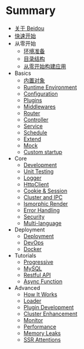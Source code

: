 # Summary

* [关于 Beidou](zh/intro/about.md)
* [快速开始](zh/quick-start/quick-start.md)
* 从零开始
   * [环境准备](zh/quick-start/prepare-environment.md)  
   * [目录结构](zh/quick-start/directory-struct.md)  
   * [从零开始构建应用](zh/quick-start/step-by-step.md)
* Basics
   * [内置对象](zh/basic/objects.md)
   * [Runtime Environment](zh/basic/env.md)
   * [Configuration](zh/basic/config.md)
   * [Plugins](zh/basic/plugins.md)
   * [Middlewares](zh/basic/middleware.md)
   * [Router](zh/basic/router.md)
   * [Controller](zh/basic/controller.md)
   * [Service](zh/basic/service.md)
   * [Schedule](zh/basic/schedule.md)
   * [Extend](zh/basic/extend.md)
   * [Mock](zh/basic/Mock.md)
   * [Custom startup](zh/basic/app-start.md)
* Core
   * [Development](zh/core/development.md)
   * [Unit Testing](zh/core/unittest.md)
   * [Logger](zh/core/logger.md)
   * [HttpClient](zh/core/http-client.md)
   * [Cookie & Session](zh/core/cookie-and-session.md)
   * [Cluster and IPC](zh/core/cluster-and-ipc.md)
   * [Ismorphic Render](zh/core/isomorphic-render.md)
   * [Error Handling](zh/core/error-handling.md)
   * [Security](zh/core/security.md)
   * [Multi-language](zh/core/i18n.md)
* Deployment
    * [Deployment](zh/deployment/deployment.md)
    * [DevOps](zh/deployment/devops.md)
    * [Docker](zh/deployment/docker.md)
* Tutorials
    * [Progressive](zh/tutorials/progressive.md)
    * [MySQL](zh/tutorials/mysql.md)
    * [Restful API](zh/tutorials/restful.md)
    * [Async Function](zh/tutorials/async-function.md)
* Advanced
    * [How It Works](zh/advanced/architecture.md)
    * [Loader](zh/advanced/loader.md)
    * [Plugin Development](zh/advanced/plugin.md)
    * [Cluster Enhancement](zh/advanced/cluster-enhancement.md)
    * [Monitor](zh/advanced/monitor.md)
    * [Performance](zh/advanced/performance.md)  
    * [Memory Leaks](zh/advanced/oom.md)
    * [SSR Attentions](zh/advanced/attentions.md)
